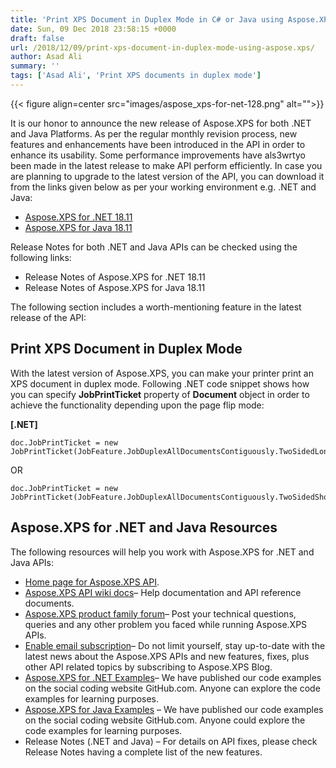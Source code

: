 ```yaml
---
title: 'Print XPS Document in Duplex Mode in C# or Java using Aspose.XPS'
date: Sun, 09 Dec 2018 23:58:15 +0000
draft: false
url: /2018/12/09/print-xps-document-in-duplex-mode-using-aspose.xps/
author: Asad Ali
summary: ''
tags: ['Asad Ali', 'Print XPS documents in duplex mode']
---
```




{{< figure align=center src="images/aspose_xps-for-net-128.png" alt="">}}


It is our honor to announce the new release of Aspose.XPS for both .NET and Java Platforms. As per the regular monthly revision process, new features and enhancements have been introduced in the API in order to enhance its usability. Some performance improvements have als3wrtyo been made in the latest release to make API perform efficiently. In case you are planning to upgrade to the latest version of the API, you can download it from the links given below as per your working environment e.g. .NET and Java:

*   [Aspose.XPS for .NET 18.11][1]
*   [Aspose.XPS for Java 18.11][2]

Release Notes for both .NET and Java APIs can be checked using the following links:

*   Release Notes of Aspose.XPS for .NET 18.11
*   Release Notes of Aspose.XPS for Java 18.11

The following section includes a worth-mentioning feature in the latest release of the API:

## Print XPS Document in Duplex Mode

With the latest version of Aspose.XPS, you can make your printer print an XPS document in duplex mode. Following .NET code snippet shows how you can specify **JobPrintTicket** property of **Document** object in order to achieve the functionality depending upon the page flip mode:

**\[.NET\]**

```
doc.JobPrintTicket = new JobPrintTicket(JobFeature.JobDuplexAllDocumentsContiguously.TwoSidedLongEdge);
```

OR

```
doc.JobPrintTicket = new JobPrintTicket(JobFeature.JobDuplexAllDocumentsContiguously.TwoSidedShortEdge);
```

## Aspose.XPS for .NET and Java Resources

The following resources will help you work with Aspose.XPS for .NET and Java APIs:

*   [Home page for Aspose.XPS API][3].
*   [Aspose.XPS API wiki docs][4]– Help documentation and API reference documents.
*   [Aspose.XPS product family forum][5]– Post your technical questions, queries and any other problem you faced while running Aspose.XPS APIs.
*   [Enable email subscription][6]– Do not limit yourself, stay up-to-date with the latest news about the Aspose.XPS APIs and new features, fixes, plus other API related topics by subscribing to Aspose.XPS Blog.
*   [Aspose.XPS for .NET Examples][7]– We have published our code examples on the social coding website GitHub.com. Anyone can explore the code examples for learning purposes.
*   [Aspose.XPS for Java Examples][8] – We have published our code examples on the social coding website GitHub.com. Anyone could explore the code examples for learning purposes.
*   Release Notes (.NET and Java) – For details on API fixes, please check Release Notes having a complete list of the new features.




[1]: https://www.nuget.org/packages/Aspose.XPS/18.11.0
[2]: https://repository.aspose.com/webapp/#/artifacts/browse/tree/General/repo/com/aspose/aspose-page
[3]: https://products.aspose.com/page
[4]: https://docs.aspose.com/
[5]: https://forum.aspose.com/c/xps
[6]: https://blog.aspose.com/category/aspose-products/aspose-xps-product-family/
[7]: https://github.com/aspose-page/Aspose.Page-for-.NET
[8]: https://github.com/aspose-page/Aspose.Page-for-Java



